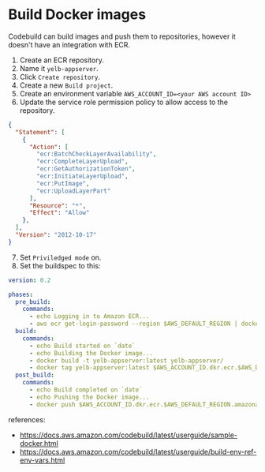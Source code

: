 # Build Docker images

Codebuild can build images and push them to repositories, however it doesn't have an integration with ECR.

1. Create an ECR repository.
2. Name it `yelb-appserver`.
3. Click `Create repository`.
4. Create a new `Build project`.
5. Create an environment variable `AWS_ACCOUNT_ID=<your AWS account ID>`
6. Update the service role permission policy to allow access to the repository.
```json
{
  "Statement": [
    {
      "Action": [
        "ecr:BatchCheckLayerAvailability",
        "ecr:CompleteLayerUpload",
        "ecr:GetAuthorizationToken",
        "ecr:InitiateLayerUpload",
        "ecr:PutImage",
        "ecr:UploadLayerPart"
      ],
      "Resource": "*",
      "Effect": "Allow"
    },
  ],
  "Version": "2012-10-17"
}
```
7. Set `Priviledged mode` on.
8. Set the buildspec to this:

```yaml
version: 0.2

phases:
  pre_build:
    commands:
      - echo Logging in to Amazon ECR...
      - aws ecr get-login-password --region $AWS_DEFAULT_REGION | docker login --username AWS --password-stdin $AWS_ACCOUNT_ID.dkr.ecr.$AWS_DEFAULT_REGION.amazonaws.com
  build:
    commands:
      - echo Build started on `date`
      - echo Building the Docker image...
      - docker build -t yelb-appserver:latest yelb-appserver/
      - docker tag yelb-appserver:latest $AWS_ACCOUNT_ID.dkr.ecr.$AWS_DEFAULT_REGION.amazonaws.com/yelb-appserver:latest
  post_build:
    commands:
      - echo Build completed on `date`
      - echo Pushing the Docker image...
      - docker push $AWS_ACCOUNT_ID.dkr.ecr.$AWS_DEFAULT_REGION.amazonaws.com/$IMAGE_REPO_NAME:$IMAGE_TAG
```

references:
- https://docs.aws.amazon.com/codebuild/latest/userguide/sample-docker.html
- https://docs.aws.amazon.com/codebuild/latest/userguide/build-env-ref-env-vars.html
